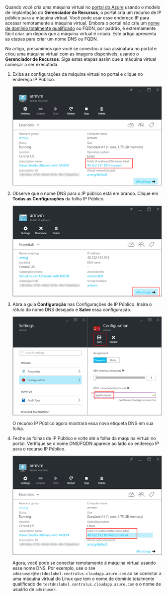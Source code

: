 


Quando você cria uma máquina virtual no [portal do Azure](https://portal.azure.com) usando o modelo de implantação do **Gerenciador de Recursos**, o portal cria um recurso de IP público para a máquina virtual. Você pode usar esse endereço IP para acessar remotamente a máquina virtual. Embora o portal não crie um [nome de domínio totalmente qualificado](https://en.wikipedia.org/wiki/Fully_qualified_domain_name) ou FQDN, por padrão, é extremamente fácil criar um depois que a máquina virtual é criada. Este artigo apresenta as etapas para criar um nome DNS ou FQDN.

No artigo, presumimos que você se conectou à sua assinatura no portal e criou uma máquina virtual com as imagens disponíveis, usando o **Gerenciador de Recursos**. Siga estas etapas assim que a máquina virtual começar a ser executada.

1.  Exiba as configurações da máquina virtual no portal e clique no endereço IP Público.

    ![localizar recurso ip](./media/virtual-machines-common-portal-create-fqdn/locatePublicIP.PNG)

2.  Observe que o nome DNS para o IP público está em branco. Clique em **Todas as Configurações** da folha IP Público.

    ![ip de configurações](./media/virtual-machines-common-portal-create-fqdn/settingsIP.PNG)

3.  Abra a guia **Configuração** nas Configurações de IP Público. Insira o rótulo do nome DNS desejado e **Salve** essa configuração.

    ![inserir rótulo do nome dns](./media/virtual-machines-common-portal-create-fqdn/dnsNameLabel.PNG)

    O recurso IP Público agora mostrará essa nova etiqueta DNS em sua folha.

4.  Feche as folhas de IP Público e volte até a folha da máquina virtual no portal. Verifique se o nome DNS/FQDN aparece ao lado do endereço IP para o recurso IP Público.

    ![O FQDN é criado](./media/virtual-machines-common-portal-create-fqdn/fqdnCreated.PNG)


    Agora, você pode se conectar remotamente à máquina virtual usando esse nome DNS. Por exemplo, use o `SSH adminuser@testdnslabel.centralus.cloudapp.azure.com` ao se conectar a uma máquina virtual do Linux que tem o nome de domínio totalmente qualificado de `testdnslabel.centralus.cloudapp.azure.com` e o nome de usuário de `adminuser`.

<!---HONumber=AcomDC_0323_2016-->